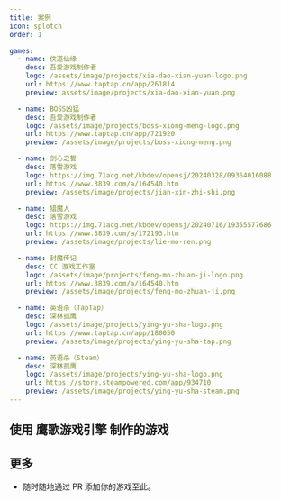 ```yaml
---
title: 案例
icon: splotch
order: 1

games:
  - name: 侠道仙缘
    desc: 吾爱游戏制作者
    logo: /assets/image/projects/xia-dao-xian-yuan-logo.png
    url: https://www.taptap.cn/app/261814
    preview: assets/image/projects/xia-dao-xian-yuan.png

  - name: BOSS凶猛
    desc: 吾爱游戏制作者
    logo: /assets/image/projects/boss-xiong-meng-logo.png
    url: https://www.taptap.cn/app/721920
    preview: /assets/image/projects/boss-xiong-meng.png

  - name: 剑心之誓
    desc: 落雪游戏
    logo: https://img.71acg.net/kbdev/opensj/20240328/09364016088
    url: https://www.3839.com/a/164540.htm
    preview: /assets/image/projects/jian-xin-zhi-shi.png

  - name: 猎魔人
    desc: 落雪游戏
    logo: https://img.71acg.net/kbdev/opensj/20240716/19355577686
    url: https://www.3839.com/a/172193.htm
    preview: /assets/image/projects/lie-mo-ren.png

  - name: 封魔传记
    desc: CC 游戏工作室
    logo: /assets/image/projects/feng-mo-zhuan-ji-logo.png
    url: https://www.3839.com/a/164540.htm
    preview: /assets/image/projects/feng-mo-zhuan-ji.png

  - name: 英语杀（TapTap）
    desc: 深林孤鹰
    logo: /assets/image/projects/ying-yu-sha-logo.png
    url: https://www.taptap.cn/app/180050
    preview: /assets/image/projects/ying-yu-sha-tap.png

  - name: 英语杀（Steam）
    desc: 深林孤鹰
    logo: /assets/image/projects/ying-yu-sha-logo.png
    url: https://store.steampowered.com/app/934710
    preview: /assets/image/projects/ying-yu-sha-steam.png
---
```


## 使用 鹰歌游戏引擎 制作的游戏

<SiteInfo
v-for="item in $frontmatter.games"
:key="item.link"
v-bind="item"
/>

## 更多

- 随时随地通过 PR 添加你的游戏至此。
